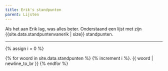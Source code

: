 ```yaml
---
title: Erik's standpunten
parent: Lijsten
---
```


Als het aan Erik lag, was alles beter. Onderstaand een lijst met zijn {{site.data.standpuntenvanerik | size}} standpunten.

---

{% assign i = 0 %}

{% for woord in site.data.standpunten %}
{% increment i %}. {{ woord | newline_to_br  }}
{% endfor %}
